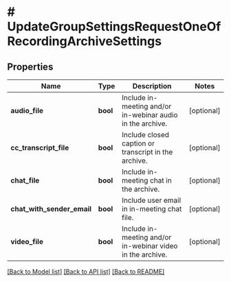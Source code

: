# # UpdateGroupSettingsRequestOneOfRecordingArchiveSettings

## Properties

Name | Type | Description | Notes
------------ | ------------- | ------------- | -------------
**audio_file** | **bool** | Include in-meeting and/or in-webinar audio in the archive. | [optional]
**cc_transcript_file** | **bool** | Include closed caption or transcript in the archive. | [optional]
**chat_file** | **bool** | Include in-meeting chat in the archive. | [optional]
**chat_with_sender_email** | **bool** | Include user email in in-meeting chat file. | [optional]
**video_file** | **bool** | Include in-meeting and/or in-webinar video in the archive. | [optional]

[[Back to Model list]](../../README.md#models) [[Back to API list]](../../README.md#endpoints) [[Back to README]](../../README.md)
